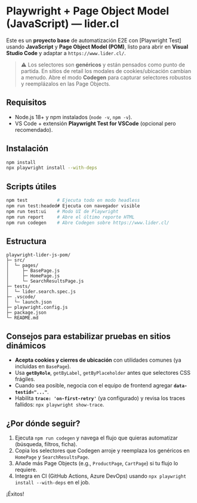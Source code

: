 # Playwright + Page Object Model (JavaScript) — lider.cl

Este es un **proyecto base** de automatización E2E con [Playwright Test] usando **JavaScript** y **Page Object Model (POM)**, listo para abrir en **Visual Studio Code** y adaptar a `https://www.lider.cl/`.

> ⚠️ Los selectores son **genéricos** y están pensados como punto de partida. En sitios de retail los modales de cookies/ubicación cambian a menudo. Abre el modo **Codegen** para capturar selectores robustos y reemplázalos en las Page Objects.

## Requisitos
- Node.js 18+ y npm instalados (`node -v`, `npm -v`).
- VS Code + extensión **Playwright Test for VSCode** (opcional pero recomendado).

## Instalación
```bash
npm install
npx playwright install --with-deps
```

## Scripts útiles
```bash
npm test           # Ejecuta todo en modo headless
npm run test:headed# Ejecuta con navegador visible
npm run test:ui    # Modo UI de Playwright
npm run report     # Abre el último reporte HTML
npm run codegen    # Abre Codegen sobre https://www.lider.cl/
```

## Estructura
```
playwright-lider-js-pom/
├─ src/
│  └─ pages/
│     ├─ BasePage.js
│     ├─ HomePage.js
│     └─ SearchResultsPage.js
├─ tests/
│  └─ lider.search.spec.js
├─ .vscode/
│  └─ launch.json
├─ playwright.config.js
├─ package.json
└─ README.md
```

## Consejos para estabilizar pruebas en sitios dinámicos
- **Acepta cookies y cierres de ubicación** con utilidades comunes (ya incluidas en `BasePage`).
- Usa **`getByRole`**, `getByLabel`, `getByPlaceholder` antes que selectores CSS frágiles.
- Cuando sea posible, negocia con el equipo de frontend agregar **`data-testid="..."`**.
- Habilita **`trace: 'on-first-retry'`** (ya configurado) y revisa los traces fallidos: `npx playwright show-trace`.

## ¿Por dónde seguir?
1. Ejecuta `npm run codegen` y navega el flujo que quieras automatizar (búsqueda, filtros, ficha).
2. Copia los selectores que Codegen arroje y reemplaza los genéricos en `HomePage` y `SearchResultsPage`.
3. Añade más Page Objects (e.g., `ProductPage`, `CartPage`) si tu flujo lo requiere.
4. Integra en CI (GitHub Actions, Azure DevOps) usando `npx playwright install --with-deps` en el job.

¡Éxitos!
